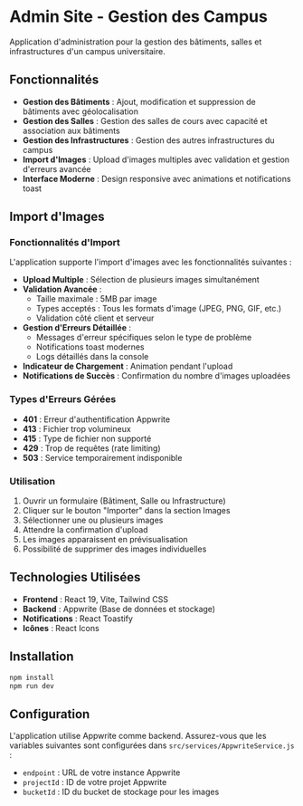 # Admin Site - Gestion des Campus

Application d'administration pour la gestion des bâtiments, salles et infrastructures d'un campus universitaire.

## Fonctionnalités

- **Gestion des Bâtiments** : Ajout, modification et suppression de bâtiments avec géolocalisation
- **Gestion des Salles** : Gestion des salles de cours avec capacité et association aux bâtiments
- **Gestion des Infrastructures** : Gestion des autres infrastructures du campus
- **Import d'Images** : Upload d'images multiples avec validation et gestion d'erreurs avancée
- **Interface Moderne** : Design responsive avec animations et notifications toast

## Import d'Images

### Fonctionnalités d'Import

L'application supporte l'import d'images avec les fonctionnalités suivantes :

- **Upload Multiple** : Sélection de plusieurs images simultanément
- **Validation Avancée** :
  - Taille maximale : 5MB par image
  - Types acceptés : Tous les formats d'image (JPEG, PNG, GIF, etc.)
  - Validation côté client et serveur
- **Gestion d'Erreurs Détaillée** :
  - Messages d'erreur spécifiques selon le type de problème
  - Notifications toast modernes
  - Logs détaillés dans la console
- **Indicateur de Chargement** : Animation pendant l'upload
- **Notifications de Succès** : Confirmation du nombre d'images uploadées

### Types d'Erreurs Gérées

- **401** : Erreur d'authentification Appwrite
- **413** : Fichier trop volumineux
- **415** : Type de fichier non supporté
- **429** : Trop de requêtes (rate limiting)
- **503** : Service temporairement indisponible

### Utilisation

1. Ouvrir un formulaire (Bâtiment, Salle ou Infrastructure)
2. Cliquer sur le bouton "Importer" dans la section Images
3. Sélectionner une ou plusieurs images
4. Attendre la confirmation d'upload
5. Les images apparaissent en prévisualisation
6. Possibilité de supprimer des images individuelles

## Technologies Utilisées

- **Frontend** : React 19, Vite, Tailwind CSS
- **Backend** : Appwrite (Base de données et stockage)
- **Notifications** : React Toastify
- **Icônes** : React Icons

## Installation

```bash
npm install
npm run dev
```

## Configuration

L'application utilise Appwrite comme backend. Assurez-vous que les variables suivantes sont configurées dans `src/services/AppwriteService.js` :

- `endpoint` : URL de votre instance Appwrite
- `projectId` : ID de votre projet Appwrite
- `bucketId` : ID du bucket de stockage pour les images

